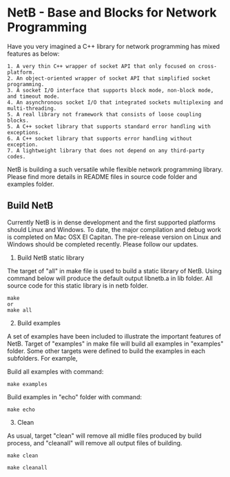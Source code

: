 # NetB - Base and Blocks for Network Programming  

Have you very imagined a C++ library for network programming has mixed features as below: 

```shell
1. A very thin C++ wrapper of socket API that only focused on cross-platform.
2. An object-oriented wrapper of socket API that simplified socket programming.
3. A socket I/O interface that supports block mode, non-block mode, and timeout mode. 
4. An asynchronous socket I/O that integrated sockets multiplexing and multi-threading. 
5. A real library not framework that consists of loose coupling blocks. 
5. A C++ socket library that supports standard error handling with exceptions. 
6. A C++ socket library that supports error handling without exception. 
7. A lightweight library that does not depend on any third-party codes. 
```

NetB is building a such versatile while flexible network programming library. Please find more details in README files in source code folder and examples folder.  

## Build NetB

Currently NetB is in dense development and the first supported platforms should Linux and Windows. To date, the major compilation and debug work is completed on Mac OSX EI Capitan. The pre-release version on Linux and Windows should be completed recently. Please follow our updates. 

1. Build NetB static library

The target of "all" in make file is used to build a static library of NetB. Using command below will produce the default output libnetb.a in lib folder. All source code for this static library is in netb folder.  

```shell
make
or
make all  
```

2. Build examples  

A set of examples have been included to illustrate the important features of NetB. Target of "examples" in make file will build all examples in "examples" folder. Some other targets were defined to build the examples in each subfolders. For example,  

Build all examples with command:  
```shell
make examples
```

Build examples in "echo" folder with command:  
```shell
make echo 
```

3. Clean  

As usual, target "clean" will remove all midlle files produced by build process, and "cleanall" will remove all output files of building. 

```shell
make clean
```

```shell
make cleanall
```
